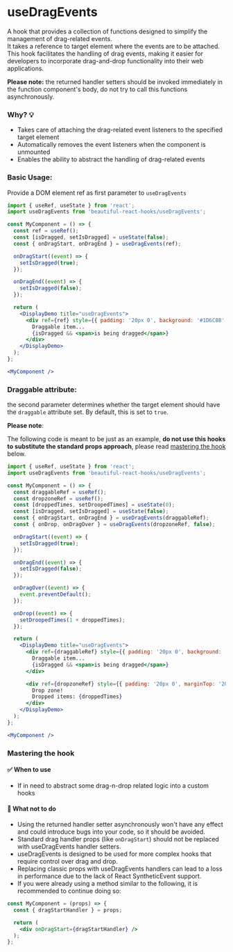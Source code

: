 # useDragEvents

A hook that provides a collection of functions designed to simplify the management of drag-related events.\
It takes a reference to target element where the events are to be attached.\
This hook facilitates the handling of drag events, making it easier for developers to incorporate drag-and-drop functionality into their web
applications.

**Please note:** the returned handler setters should be invoked immediately in the function component's body, do not try to call this
functions asynchronously.

### Why? 💡

- Takes care of attaching the drag-related event listeners to the specified target element
- Automatically removes the event listeners when the component is unmounted
- Enables the ability to abstract the handling of drag-related events

### Basic Usage:

Provide a DOM element ref as first parameter to `useDragEvents`

```jsx harmony
import { useRef, useState } from 'react';
import useDragEvents from 'beautiful-react-hooks/useDragEvents';

const MyComponent = () => {
  const ref = useRef();
  const [isDragged, setIsDragged] = useState(false);
  const { onDragStart, onDragEnd } = useDragEvents(ref);

  onDragStart((event) => {
    setIsDragged(true);
  });

  onDragEnd((event) => {
    setIsDragged(false);
  });

  return (
    <DisplayDemo title="useDragEvents">
      <div ref={ref} style={{ padding: '20px 0', background: '#1D6C8B' }}>
        Draggable item...
        {isDragged && <span>is being dragged</span>}
      </div>
    </DisplayDemo>
  );
};

<MyComponent />
```

### Draggable attribute:

the second parameter determines whether the target element should have the `draggable` attribute set. By default, this is set to `true`.

**Please note**:

The following code is meant to be just as an example, **do not use this hooks to substitute the standard props approach**, please
read [mastering the hook](#Mastering_the_hook) below.

```jsx harmony
import { useRef, useState } from 'react';
import useDragEvents from 'beautiful-react-hooks/useDragEvents';

const MyComponent = () => {
  const draggableRef = useRef();
  const dropzoneRef = useRef();
  const [droppedTimes, setDroopedTimes] = useState(0);
  const [isDragged, setIsDragged] = useState(false);
  const { onDragStart, onDragEnd } = useDragEvents(draggableRef);
  const { onDrop, onDragOver } = useDragEvents(dropzoneRef, false);

  onDragStart((event) => {
    setIsDragged(true);
  });

  onDragEnd((event) => {
    setIsDragged(false);
  });

  onDragOver((event) => {
    event.preventDefault();
  });

  onDrop((event) => {
    setDroopedTimes(1 + droppedTimes);
  });

  return (
    <DisplayDemo title="useDragEvents">
      <div ref={draggableRef} style={{ padding: '20px 0', background: '#1D6C8B' }}>
        Draggable item...
        {isDragged && <span>is being dragged</span>}
      </div>

      <div ref={dropzoneRef} style={{ padding: '20px 0', marginTop: '20px', background: '#BE496E' }}>
        Drop zone!
        Dropped items: {droppedTimes}
      </div>
    </DisplayDemo>
  );
};

<MyComponent />
```

### Mastering the hook

#### ✅ When to use

- If in need to abstract some drag-n-drop related logic into a custom hooks

#### 🛑 What not to do

- Using the returned handler setter asynchronously won't have any effect and could introduce bugs into your code, so it should be avoided.
- Standard drag handler props (like `onDragStart`) should not be replaced with useDragEvents handler setters.
- useDragEvents is designed to be used for more complex hooks that require control over drag and drop.
- Replacing classic props with useDragEvents handlers can lead to a loss in performance due to the lack of React SyntheticEvent support.
- If you were already using a method similar to the following, it is recommended to continue doing so:

```jsx harmony static noedit
const MyComponent = (props) => {
  const { dragStartHandler } = props;

  return (
    <div onDragStart={dragStartHandler} />
  );
};
```

<!-- Types -->